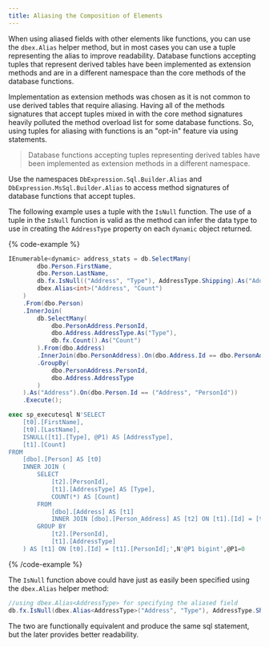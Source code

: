 ```yaml
---
title: Aliasing the Composition of Elements
---
```


When using aliased fields with other elements like functions, you can use the `dbex.Alias` helper method, but in most cases you can use a tuple representing the alias to improve readability.  Database functions accepting tuples that represent derived tables have been implemented as extension methods and are in a different namespace than the core methods of the database functions. 

Implementation as extension methods was chosen as it is not common to use derived tables that require aliasing.  Having all of the methods signatures that accept tuples mixed in with the core method signatures heavily polluted the method overload list for some database functions.  So, using tuples for aliasing with functions is an "opt-in" feature via using statements.  

> Database functions accepting tuples representing derived tables have been implemented as extension 
methods in a different namespace.

Use the namespaces `DbExpression.Sql.Builder.Alias` and `DbExpression.MsSql.Builder.Alias` 
to access method signatures of database functions that accept tuples.

The following example uses a tuple with the `IsNull` function.  The use of a tuple in the `IsNull` function is valid as the method can
infer the data type to use in creating the `AddressType` property on each `dynamic` object returned.

{% code-example %}
```csharp
IEnumerable<dynamic> address_stats = db.SelectMany(
        dbo.Person.FirstName,
        dbo.Person.LastName,
        db.fx.IsNull(("Address", "Type"), AddressType.Shipping).As("AddressType"),
        dbex.Alias<int>("Address", "Count")
    )
    .From(dbo.Person)
    .InnerJoin(
        db.SelectMany(
            dbo.PersonAddress.PersonId,
            dbo.Address.AddressType.As("Type"),
            db.fx.Count().As("Count")
        ).From(dbo.Address)
        .InnerJoin(dbo.PersonAddress).On(dbo.Address.Id == dbo.PersonAddress.AddressId)
        .GroupBy(
            dbo.PersonAddress.PersonId,
            dbo.Address.AddressType
        )
    ).As("Address").On(dbo.Person.Id == ("Address", "PersonId"))
    .Execute();
```
```sql
exec sp_executesql N'SELECT
	[t0].[FirstName],
	[t0].[LastName],
	ISNULL([t1].[Type], @P1) AS [AddressType],
	[t1].[Count]
FROM
	[dbo].[Person] AS [t0]
	INNER JOIN (
		SELECT
			[t2].[PersonId],
			[t1].[AddressType] AS [Type],
			COUNT(*) AS [Count]
		FROM
			[dbo].[Address] AS [t1]
			INNER JOIN [dbo].[Person_Address] AS [t2] ON [t1].[Id] = [t2].[AddressId]
		GROUP BY
			[t2].[PersonId],
			[t1].[AddressType]
	) AS [t1] ON [t0].[Id] = [t1].[PersonId];',N'@P1 bigint',@P1=0
```
{% /code-example %}

The `IsNull` function above could have just as easily been specified using the `dbex.Alias` helper method:
```csharp
//using dbex.Alias<AddressType> for specifying the aliased field
db.fx.IsNull(dbex.Alias<AddressType>("Address", "Type"), AddressType.Shipping).As("AddressType")
```
The two are functionally equivalent and produce the same sql statement, but the later provides better readability.